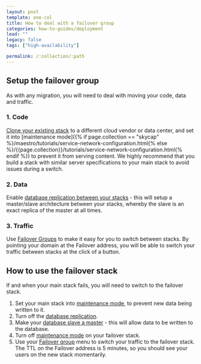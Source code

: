 ```yaml
---
layout: post
template: one-col
title: How to deal with a failover group
categories: how-to-guides/deployment
lead: ""
legacy: false
tags: ["high-availability"]

permalink: /:collection/:path
---
```


## Setup the failover group

As with any migration, you will need to deal with moving your code, data and traffic. 


### 1. Code

[Clone your existing stack](/{{page.collection}}/concepts/stack-definition.html) to a different cloud vendor or data center, and set it into [maintenance mode]({% if page.collection == "skycap" %}/maestro/tutorials/service-network-configuration.html{% else %}/{{page.collection}}/tutorials/service-network-configuration.html{% endif %}) to prevent it from serving content. We highly recommend that you build a stack with similar server specifications to your main stack to avoid issues during a switch. 


### 2. Data

Enable [database replication between your stacks](/maestro/tutorials/database-replication.html) - this will setup a master/slave architecture between your stacks, whereby the slave is an exact replica of the master at all times. 


### 3. Traffic

Use [Failover Groups](/{{page.collection}}/tutorials/failover-groups.html) to make it easy for you to switch between stacks. By pointing your domain at the Failover address, you will be able to switch your traffic between stacks at the click of a button.


## How to use the failover stack

If and when your main stack fails, you will need to switch to the failover stack.

1.  Set your main stack into [maintenance mode](/{{page.collection}}/tutorials/service-network-configuration.html), to prevent new data being written to it.
2.  Turn off the [database replication](/maestro/tutorials/database-replication.html).
3.  Make your [database slave a master](/{{page.collection}}/references/shells/toolbelt.html#slave-promotion-to-standalone-master) - this will allow data to be written to the database.
4.  Turn off [maintenance mode](/{{page.collection}}/tutorials/service-network-configuration.html) on your failover stack.
5.  Use your [Failover group](/{{page.collection}}/tutorials/failover-groups.html) menu to switch your traffic to the failover stack. The TTL on the Failover address is 5 minutes, so you should see your users on the new stack momentarily.

